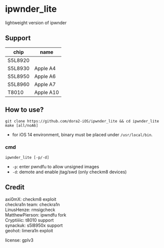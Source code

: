 # ipwnder_lite  
lightweight version of ipwnder  


## Support  
| chip | name |
|---------|----------|
| S5L8920 |  |
| S5L8930 | Apple A4 |
| S5L8950 | Apple A6 |
| S5L8960 | Apple A7 |
| T8010 | Apple A10 |


## How to use?
```
git clone https://github.com/dora2-iOS/ipwnder_lite && cd ipwnder_lite
make [all/noA6]
```
- for iOS 14 environment, binary must be placed under `/usr/local/bin`.  

### cmd
```
ipwnder_lite [-p/-d]  
```
- `-p`: enter pwndfu to allow unsigned images  
- `-d`: demote and enable jtag/swd (only checkm8 devices)  


## Credit  
axi0mX: checkm8 exploit  
checkra1n team: checkra1n  
LinusHenze: rmsigcheck  
MatthewPierson: ipwndfu fork  
Cryptiiiic: t8010 support  
synackuk: s5l8950x support  
geohot: limera1n exploit  

license: gplv3  
